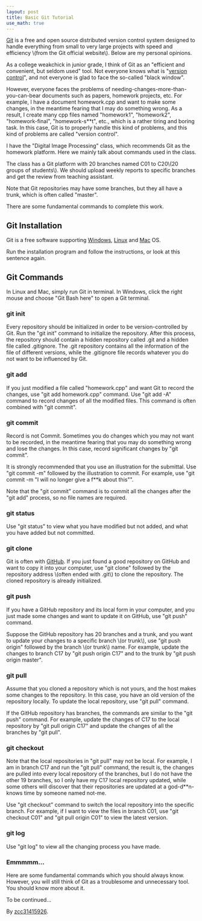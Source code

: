 ```yaml
---
layout: post
title: Basic Git Tutorial
use_math: true
---
```


[Git][1] is a free and open source distributed version control system designed to handle everything from small to very large projects with speed and efficiency \\(from the Git official website\\). Below are my personal opinions.

As a college weakchick in junior grade, I think of Git as an "efficient and convenient, but seldom used" tool. Not everyone knows what is "[version control][2]", and not everyone is glad to face the so-called "black window".

However, everyone faces the problems of needing-changes-more-than-you-can-bear documents such as papers, homework projects, etc. For example, I have a document homework.cpp and want to make some changes, in the meantime fearing that I may do something wrong. As a result, I create many cpp files named "homework1", "homework2", "homework-final", "homework-s**t", etc., which is a rather tiring and boring task. In this case, Git is to properly handle this kind of problems, and this kind of problems are called "version control".

I have the "Digital Image Processing" class, which recommends Git as the homework platform. Here we mainly talk about commands used in the class.

The class has a Git platform with 20 branches named C01 to C20\\(20 groups of students\\). We should upload weekly reports to specific branches and get the review from teaching assistant.

Note that Git repositories may have some branches, but they all have a trunk, which is often called "master".

There are some fundamental commands to complete this work.

## Git Installation

Git is a free software supporting [Windows][3], [Linux][4] and [Mac][5] OS.

Run the installation program and follow the instructions, or look at this sentence again.

## Git Commands

In Linux and Mac, simply run Git in terminal. In Windows, click the right mouse and choose "Git Bash here" to open a Git terminal.

### git init

Every repository should be initialized in order to be version-controlled by Git. Run the "git init" command to initialize the repository. After this process, the repository should contain a hidden repository called .git and a hidden file called .gitignore. The .git repository contains all the information of the file of different versions, while the .gitignore file records whatever you do not want to be influenced by Git.

### git add

If you just modified a file called "homework.cpp" and want Git to record the changes, use "git add homework.cpp" command. Use "git add -A" command to record changes of all the modified files. This command is often combined with "git commit".

### git commit

Record is not Commit. Sometimes you do changes which you may not want to be recorded, in the meantime fearing that you may do something wrong and lose the changes. In this case, record significant changes by "git commit".

It is strongly recommended that you use an illustration for the submittal. Use "git commit -m" followed by the illustration to commit. For example, use "git commit -m "I will no longer give a f**k about this"".

Note that the "git commit" command is to commit all the changes after the "git add" process, so no file names are required.

### git status

Use "git status" to view what you have modified but not added, and what you have added but not committed.

### git clone

Git is often with [GitHub][6]. If you just found a good repository on GitHub and want to copy it into your computer, use "git clone" followed by the repository address \\(often ended with .git\\) to clone the repository. The cloned repository is already initialized.

### git push

If you have a GitHub repository and its local form in your computer, and you just made some changes and want to update it on GitHub, use "git push" command.

Suppose the GitHub repository has 20 branches and a trunk, and you want to update your changes to a specific branch \\(or trunk\\), use "git push origin" followed by the branch \\(or trunk\\) name. For example, update the changes to branch C17 by "git push origin C17" and to the trunk by "git push origin master".

### git pull

Assume that you cloned a repository which is not yours, and the host makes some changes to the repository. In this case, you have an old version of the repository locally. To update the local repository, use "git pull" command.

If the GitHub repository has branches, the commands are similar to the "git push" command. For example, update the changes of C17 to the local repository by "git pull origin C17" and update the changes of all the branches by "git pull".

### git checkout

Note that the local repositories in "git pull" may not be local. For example, I am in branch C17 and run the "git pull" command, the result is, the changes are pulled into every local repository of the branches, but I do not have the other 19 branches, so I only have my C17 local repository updated, while some others will discover that their repositories are updated at a god-d**n-knows time by someone named not-me.

Use "git checkout" command to switch the local repository into the specific branch. For example, if I want to view the files in branch C01, use "git checkout C01" and "git pull origin C01" to view the latest version.

### git log

Use "git log" to view all the changing process you have made.

### Emmmmm...

Here are some fundamental commands which you should always know. However, you will still think of Git as a troublesome and unnecessary tool. You should know more about it.

To be continued...

By [zcc31415926][7].

[1]: https://git-scm.com/
[2]: https://en.wikipedia.org/wiki/Version_control
[3]: https://git-scm.com/download/win
[4]: https://git-scm.com/download/linux
[5]: https://git-scm.com/download/mac
[6]: https://github.com/
[7]: https://github.com/zcc31415926
